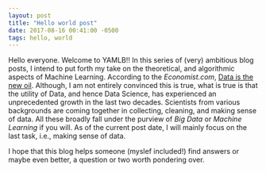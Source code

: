 ```yaml
---
layout: post
title: "Hello world post"
date: 2017-08-16 00:41:00 -0500
tags: hello, world
---
```


Hello everyone. Welcome to YAMLB!! In this series of (very) ambitious blog posts, I intend to put forth my take on the theoretical, and algorithmic aspects of Machine Learning. According to the *Economist.com*, [Data is the new oil](https://www.wired.com/insights/2014/07/data-new-oil-digital-economy/). Although, I am not entirely convinced this is true, what is true is that the utility of Data, and hence Data Science, has experienced an unprecedented growth in the last two decades. Scientists from various backgrounds are coming together in collecting, cleaning, and making sense of data. All these broadly fall under the purview of *Big Data* or *Machine Learning* if you will. As of the current post date, I will mainly focus on the last task, i.e., making sense of data. 

I hope that this blog helps someone (myslef included!) find answers or maybe even better, a question or two worth pondering over.
